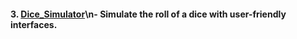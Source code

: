 #### 3. [Dice_Simulator](3.Dice_Simulator/)\n- Simulate the roll of a dice with user-friendly interfaces.
